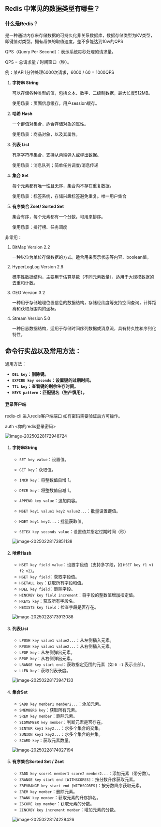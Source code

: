 ## Redis 中常见的数据类型有哪些？

### **什么是Redis？**

是一种通过内存来存储数据的可持久化非关系数据库，数据存储类型为KV类型，即键值对类型。拥有超快的取值速度，差不多能达到10w的QPS

QPS（Query Per Second）：表示系统每秒处理的请求量。

QPS = 总请求量 / 时间窗口（秒）。

例：某API1分钟处理6000次请求，6000 / 60 = 1000QPS

1. **字符串 String** 

   可以存储各种类型的值，包括文本、数字、二级制数据，最大长度512MB。

   使用场景：页面信息缓存，用户session缓存。

2. **哈希 Hash**

   一个键值对集合，适合存储对象的属性。

   使用场景：商品对象，以及其属性。

3. **列表 List**

   有序字符串集合，支持从两端弹入或弹出数据。

   使用场景：消息队列；简单任务调度/消息传递

4. **集合 Set**

   每个元素都有唯一性且无序，集合内不存在重复数据。

   使用场景：标签系统，存储兴趣标签避免重复。唯一用户集合

5. **有序集合 Zset/ Sorted Set**

   集合有序，每个元素都有一个分数，可用来排序。

   使用场景：排行榜、任务调度

非常用：

1. BitMap Version 2.2

   一种以位为单位存储数据的方式。适合用来表示状态等内容、boolean值。

2. HyperLogLog Version 2.8

   概率性数据结构，主要用于估算基数（不同元素数量），适用于大规模数据的去重和计数。

3. GEO Version 3.2

   一种用于存储地理位置信息的数据结构，存储经纬度等支持空间查询，计算距离和获取范围内的坐标。

4. Stream Version 5.0

   一种日志数据结构，适用于存储时间序列数据或消息流，具有持久性和序列化特性。





## 命令行实战以及常用方法：

通用方法：

- **`DEL key`：删除键。**
- **`EXPIRE key seconds`：设置键的过期时间。**
- **`TTL key`：查看键的剩余生存时间。**
- **`KEYS pattern`：匹配键名（生产慎用）。**



#### 登录客户端

redis-cli 进入redis客户端端口 如有密码需要验证后方可操作。

auth <你的redis登录密码>

![image-20250228172948724](C:\Users\maoyunlong\AppData\Roaming\Typora\typora-user-images\image-20250228172948724.png)

1. #### **字符串**String

   - `SET key value`：设置值。

   - `GET key`：获取值。

   - `INCR key`：将整数值自增 1。

   - `DECR key`：将整数值自减 1。

   - `APPEND key value`：追加内容。

   - `MSET key1 value1 key2 value2...`：批量设置键值。

   - `MGET key1 key2...`：批量获取值。

   - `SETEX key seconds value`：设置值并指定过期时间（秒）

   ![image-20250228173851138](C:\Users\maoyunlong\AppData\Roaming\Typora\typora-user-images\image-20250228173851138.png)

2. #### 哈希Hash

   - `HSET key field value`：设置字段值（支持多字段，如 `HSET key f1 v1 f2 v2`）。
   - `HGET key field`：获取字段值。
   - `HGETALL key`：获取所有字段和值。
   - `HDEL key field`：删除字段。
   - `HINCRBY key field increment`：将字段的整数值增加指定值。
   - `HKEYS key`：获取所有字段名。
   - `HEXISTS key field`：检查字段是否存在。

   ![image-20250228173913088](C:\Users\maoyunlong\AppData\Roaming\Typora\typora-user-images\image-20250228173913088.png)

3. #### 列表List

   - `LPUSH key value1 value2...`：从左侧插入元素。
   - `RPUSH key value1 value2...`：从右侧插入元素。
   - `LPOP key`：从左侧弹出元素。
   - `RPOP key`：从右侧弹出元素。
   - `LRANGE key start end`：获取指定范围的元素（如 `0 -1` 表示全部）。
   - `LLEN key`：获取列表长度。

   ![image-20250228173947133](C:\Users\maoyunlong\AppData\Roaming\Typora\typora-user-images\image-20250228173947133.png)

4. #### 集合Set

   - `SADD key member1 member2...`：添加元素。
   - `SMEMBERS key`：获取所有元素。
   - `SREM key member`：删除元素。
   - `SISMEMBER key member`：判断元素是否存在。
   - `SINTER key1 key2...`：求多个集合的交集。
   - `SUNION key1 key2...`：求多个集合的并集。
   - `SCARD key`：获取元素数量。

   ![image-20250228174027194](C:\Users\maoyunlong\AppData\Roaming\Typora\typora-user-images\image-20250228174027194.png)

5. #### 有序集合Sorted Set / Zset

   - `ZADD key score1 member1 score2 member2...`：添加元素（带分数）。
   - `ZRANGE key start end [WITHSCORES]`：按分数升序获取元素。
   - `ZREVRANGE key start end [WITHSCORES]`：按分数降序获取元素。
   - `ZREM key member`：删除元素。
   - `ZRANK key member`：获取元素的升序排名。
   - `ZSCORE key member`：获取元素的分数。
   - `ZINCRBY key increment member`：增加元素的分数。

   ![image-20250228174228426](C:\Users\maoyunlong\AppData\Roaming\Typora\typora-user-images\image-20250228174228426.png)

   